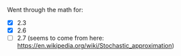 Went through the math for:
- [X] 2.3
- [X] 2.6
- [ ] 2.7 (seems to come from here: https://en.wikipedia.org/wiki/Stochastic_approximation)
